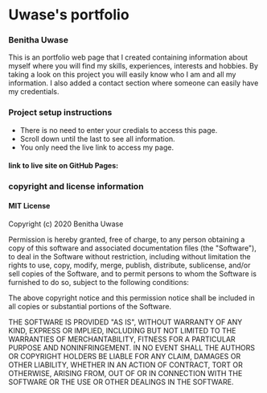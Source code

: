 # Uwase's portfolio
### Benitha Uwase
This is an portfolio web page that I created containing information about myself where you will find my skills, experiences, interests and hobbies. By taking a look on this project you will easily know who I am and all my information. I also added a contact section where someone can easily have my credentials.
### Project setup instructions
* There is no need to enter your credials to access this page.
* Scroll down until the last to see all information.
* You only need the live link to access my page.
#### link to live site on GitHub Pages: 
### copyright and license information
#### MIT License

Copyright (c) 2020 Benitha Uwase

Permission is hereby granted, free of charge, to any person obtaining a copy
of this software and associated documentation files (the "Software"), to deal
in the Software without restriction, including without limitation the rights
to use, copy, modify, merge, publish, distribute, sublicense, and/or sell
copies of the Software, and to permit persons to whom the Software is
furnished to do so, subject to the following conditions:

The above copyright notice and this permission notice shall be included in all
copies or substantial portions of the Software.

THE SOFTWARE IS PROVIDED "AS IS", WITHOUT WARRANTY OF ANY KIND, EXPRESS OR
IMPLIED, INCLUDING BUT NOT LIMITED TO THE WARRANTIES OF MERCHANTABILITY,
FITNESS FOR A PARTICULAR PURPOSE AND NONINFRINGEMENT. IN NO EVENT SHALL THE
AUTHORS OR COPYRIGHT HOLDERS BE LIABLE FOR ANY CLAIM, DAMAGES OR OTHER
LIABILITY, WHETHER IN AN ACTION OF CONTRACT, TORT OR OTHERWISE, ARISING FROM,
OUT OF OR IN CONNECTION WITH THE SOFTWARE OR THE USE OR OTHER DEALINGS IN THE
SOFTWARE.